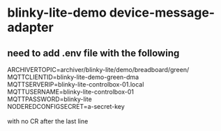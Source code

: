 # blinky-lite-demo device-message-adapter
## need to add .env file with the following
ARCHIVERTOPIC=archiver\/blinky-lite\/demo\/breadboard\/green\/<br/>
MQTTCLIENTID=blinky-lite-demo-green-dma<br/>
MQTTSERVERIP=blinky-lite-controlbox-01.local<br/>
MQTTUSERNAME=blinky-lite-controlbox-01<br/>
MQTTPASSWORD=blinky-lite<br/>
NODEREDCONFIGSECRET=a-secret-key<br/>
<br/>
with no CR after the last line
